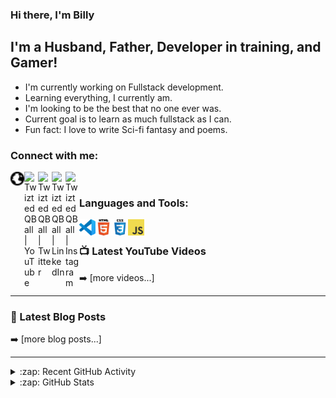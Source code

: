 ### Hi there, I'm Billy

## I'm a Husband, Father, Developer in training, and Gamer!

- I'm currently working on Fullstack development.
- Learning everything, I currently am.
- I'm looking to be the best that no one ever was.
- Current goal is to learn as much fullstack as I can.
- Fun fact: I love to write Sci-fi fantasy and poems.

### Connect with me:

[<img align="left" alt="TwiztedQBall.com" width="22px" src="https://raw.githubusercontent.com/iconic/open-iconic/master/svg/globe.svg" />][website]
[<img align="left" alt="TwiztedQBall | YouTube" width="22px" src="https://cdn.jsdelivr.net/npm/simple-icons@v3/icons/youtube.svg" />][youtube]
[<img align="left" alt="TwiztedQBall | Twitter" width="22px" src="https://cdn.jsdelivr.net/npm/simple-icons@v3/icons/twitter.svg" />][twitter]
[<img align="left" alt="TwiztedQBall | LinkedIn" width="22px" src="https://cdn.jsdelivr.net/npm/simple-icons@v3/icons/linkedin.svg" />][linkedin]
[<img align="left" alt="TwiztedQBall | Instagram" width="22px" src="https://cdn.jsdelivr.net/npm/simple-icons@v3/icons/instagram.svg" />][instagram]

<br />

### Languages and Tools:

<img align="left" alt="Visual Studio Code" width="26px" src="https://raw.githubusercontent.com/github/explore/80688e429a7d4ef2fca1e82350fe8e3517d3494d/topics/visual-studio-code/visual-studio-code.png" />
<img align="left" alt="HTML5" width="26px" src="https://raw.githubusercontent.com/github/explore/80688e429a7d4ef2fca1e82350fe8e3517d3494d/topics/html/html.png" />
<img align="left" alt="CSS3" width="26px" src="https://raw.githubusercontent.com/github/explore/80688e429a7d4ef2fca1e82350fe8e3517d3494d/topics/css/css.png" />
<img align="left" alt="JavaScript" width="26px" src="https://raw.githubusercontent.com/github/explore/80688e429a7d4ef2fca1e82350fe8e3517d3494d/topics/javascript/javascript.png" />

<br />

### 📺 Latest YouTube Videos

<!-- YOUTUBE:START -->

<!-- YOUTUBE:END -->

➡️ [more videos...]

---

### 📕 Latest Blog Posts

<!-- BLOG-POST-LIST:START -->

<!-- BLOG-POST-LIST:END -->

➡️ [more blog posts...]

---

<details>
  <summary>:zap: Recent GitHub Activity</summary>
  
<!--START_SECTION:activity-->

<!--END_SECTION:activity-->

</details>

<details>
  <summary>:zap: GitHub Stats</summary>

</details>

[website]: https://
[course]: https://www.udemy.com/course/the-complete-web-development-bootcamp/
[twitter]: https://twitter.com/TwiztedQBall
[youtube]: https://www.youtube.com/channel/UChNuUjb7CScyzPiEBjI968A
[instagram]: https://instagram.com/TwiztedQBall
[linkedin]: https://linkedin.com/in/TwiztedQBall
